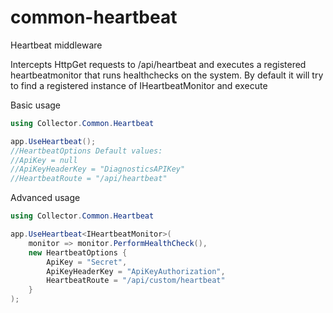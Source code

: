 # common-heartbeat
Heartbeat middleware

Intercepts HttpGet requests to /api/heartbeat and executes a registered heartbeatmonitor that runs healthchecks on the system.
By default it will try to find a registered instance of IHeartbeatMonitor and execute 


Basic usage

```csharp
using Collector.Common.Heartbeat

app.UseHeartbeat();
//HeartbeatOptions Default values:
//ApiKey = null
//ApiKeyHeaderKey = "DiagnosticsAPIKey"
//HeartbeatRoute = "/api/heartbeat"
```

Advanced usage
```csharp
using Collector.Common.Heartbeat

app.UseHeartbeat<IHeartbeatMonitor>(
	monitor => monitor.PerformHealthCheck(), 
    new HeartbeatOptions {
		ApiKey = "Secret",
		ApiKeyHeaderKey = "ApiKeyAuthorization",
		HeartbeatRoute = "/api/custom/heartbeat"
	}
);
```
